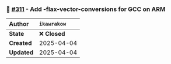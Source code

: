 ### 🔀 [#311](https://github.com/ikawrakow/ik_llama.cpp/pull/311) - Add -flax-vector-conversions for GCC on ARM

| **Author** | `ikawrakow` |
| :--- | :--- |
| **State** | ❌ **Closed** |
| **Created** | 2025-04-04 |
| **Updated** | 2025-04-04 |